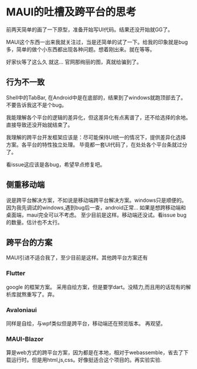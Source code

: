 # MAUI的吐槽及跨平台的思考

前两天简单的画了一下原型，准备开始写UI代码。结果还没开始就GG了。

MAUI这个东西一出来我就关注过，当是还简单的试了一下。给我的印象就是bug多，简单的做个小东西都出现各种问题。想着刚出来。就在等等。

好家伙等了这么久 就这... 官网那绚丽的图，真就给骗到了。

## 行为不一致

Shell中的TabBar, 在Android中是在底部的，结果到了windows就跑顶部去了。不要告诉我这不是个bug。

我能理解各个平台的逻辑的差异化，但这差异化有点离谱了，还不给选择的余地。直接导致还没开始就结束了。

我理解的跨平台开发框架应该是：尽可能保持UI统一的情况下，提供差异化选择方案。各平台的特性独立处理。 毕竟都一套UI代码了，在处处各个平台条就过分了。

看issue这应该是各bug，希望早点修复吧。

## 侧重移动端

说是跨平台解决方案，不如说是移动端跨平台解决方案。windows只是顺便的。因为我先调试的windows,遇到bug后一查，android正常... 如果是想跨移动端和桌面端，maui完全可以不考虑。 至少目前是这样。移动端还没试。看issue bug的数量。估计也不太行。

## 跨平台的方案

MAUI引进不适合我了，至少目前是这样。其他跨平台方案还有

### Flutter

google 的框架方案。 采用自绘方案，但是要学dart。没精力,而且用的话现有的解析库就熬重写了。弃。

### Avaloniaui

同样是自绘，与wpf类似但是跨平台，移动端还在预览版本。 再观望。

### MAUI-Blazor

算是web方式的跨平台方案，因为都是在本地，相对于webassemble，省去了下载运行时。但是用html,js,css。好像挺适合这个项目的。再实验实验.

